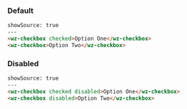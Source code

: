 ### Default

```html
showSource: true
---
<wz-checkbox checked>Option One</wz-checkbox>
<wz-checkbox>Option Two</wz-checkbox>
```

### Disabled

```html
showSource: true
---
<wz-checkbox checked disabled>Option One</wz-checkbox>
<wz-checkbox disabled>Option Two</wz-checkbox>
```
